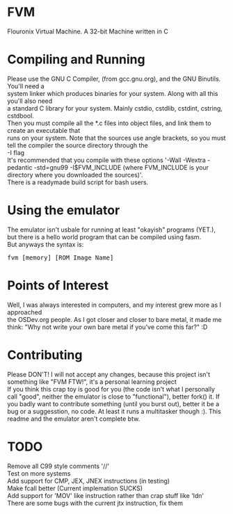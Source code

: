 FVM
===

Flouronix Virtual Machine. A 32-bit Machine written in C<br>
<h1>Compiling and Running</h1>
Please use the GNU C Compiler, (from gcc.gnu.org), and the GNU Binutils. You'll need a <br>
system linker which produces binaries for your system. Along with all this you'll also need <br>
a standard C library for your system. Mainly cstdio, cstdlib, cstdint, cstring, cstdbool.<br>
Then you must compile all the *.c files into object files, and link them to create an executable that<br>
runs on your system. Note that the sources use angle brackets, so you must tell the compiler the source directory through the<br>
-I flag<br>
It's recommended that you compile with these options '-Wall -Wextra -pedantic -std=gnu99 -I$FVM_INCLUDE (where FVM_INCLUDE is your directory where you downloaded the sources)'. <br>
There is a readymade build script for bash users. 
<h1>Using the emulator</h1>
The emulator isn't usbale for running at least "okayish" programs (YET.), but there is a hello world program that can be compiled using fasm.<br>
But anyways the syntax is: <br>
<pre>fvm [memory] [ROM Image Name]</pre>
<h1>Points of Interest</h1>
Well, I was always interested in computers, and my interest grew more as I approached<br>
the OSDev.org people. As I got closer and closer to bare metal, it made me think: "Why not write your own bare metal if you've come this far?" :D<br>
<h1>Contributing</h1>
Please DON'T! I will not accept any changes, because this project isn't something like "FVM FTW!", it's a personal learning project<br>
If you think this crap toy is good for you (the code isn't what I personally call "good", neither the emulator is close to "functional"), better fork() it. If you badly want to contribute something (until you burst out), better it be a bug or a suggesstion, no code. At least it runs a multitasker though :).
This readme and the emulator aren't complete btw.
<h1>TODO</h1>
Remove all C99 style comments '//'<br>
Test on more systems <br>
Add support for CMP, JEX, JNEX instructions (in testing)<br>
Make fcall better (Current implemation SUCKS)<br>
Add support for 'MOV' like instruction rather than crap stuff like 'ldn'<br>
There are some bugs with the current jtx instruction, fix them<br>
